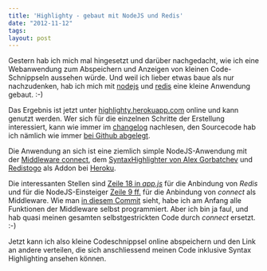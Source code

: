 ```yaml
---
title: 'Highlighty - gebaut mit NodeJS und Redis'
date: "2012-11-12"
tags: 
layout: post
---
```

Gestern hab ich mich mal hingesetzt und darüber nachgedacht, wie ich
eine Webanwendung zum Abspeichern und Anzeigen von kleinen
Code-Schnippseln aussehen würde. Und weil ich lieber etwas baue als
nur nachzudenken, hab ich mich mit [nodejs][0] und [redis][1] eine
kleine Anwendung gebaut. :-)

Das Ergebnis ist jetzt unter [highlighty.herokuapp.com][2] online und
kann genutzt werden. Wer sich für die einzelnen Schritte der Erstellung
interessiert, kann wie immer im [changelog][3] nachlesen, den Sourcecode
hab ich nämlich wie immer [bei Github abgelegt][4].

Die Anwendung an sich ist eine ziemlich simple NodeJS-Anwendung mit der
[Middleware connect][5], dem [SyntaxHighlighter von Alex Gorbatchev][6]
und [Redistogo][7] als Addon bei [Heroku][8].

Die interessanten Stellen sind [Zeile 18 in *app.js*][9] für die
Anbindung von *Redis* und für die NodeJS-Einsteiger [Zeile 9 ff.][10]
für die Anbindung von *connect* als Middleware. Wie man [in diesem
Commit][11] sieht, habe ich am Anfang alle Funktionen der Middleware
selbst programmiert. Aber ich bin ja faul, und hab quasi meinen gesamten
selbstgestrickten Code durch *connect* ersetzt. :-)

Jetzt kann ich also kleine Codeschnippsel online abspeichern und den
Link an andere verteilen, die sich anschliessend meinen Code inklusive
Syntax Highlighting ansehen können.

[0]: http://nodejs.org
[1]: http://redis.io
[2]: http://highlighty.herokuapp.com/
[3]: https://github.com/MoriTanosuke/highlighty/commits/master
[4]: https://github.com/MoriTanosuke/highlighty
[5]: http://www.senchalabs.org/connect/
[6]: http://alexgorbatchev.com/SyntaxHighlighter/
[7]: http://redistogo.com/
[8]: https://devcenter.heroku.com/articles/redistogo
[9]: https://github.com/MoriTanosuke/highlighty/blob/master/app.js#L18
[10]: https://github.com/MoriTanosuke/highlighty/blob/master/app.js#L9
[11]: https://github.com/MoriTanosuke/highlighty/commit/e2312e8af4652509f96ae1b0177190453dae63f4#app.js
